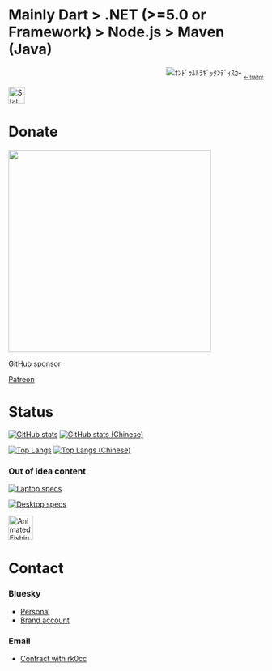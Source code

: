 # Mainly Dart > .NET (>=5.0 or Framework) > Node.js > Maven (Java)

<p align="right">
  <img src="https://static.wikia.nocookie.net/kamenrider/images/9/95/Garren_Ep1_Meme_CSM_Visual_Art.jpg/revision/latest/scale-to-width-down/250?cb=20210404113438" alt="ｵﾝﾄﾞｩﾙﾙﾗｷﾞｯﾀﾝﾃﾞｨｽｶｰ"/>
  <del><sub><sub>&lt;- traitor</sub></sub></del>
</p>
<img width="32" src="https://user-images.githubusercontent.com/70585816/215118876-94cd86e9-8153-4c06-b0b9-09fd4632055a.jpg" alt="Static Enshin Flash from Umamusume"/>

# Donate

[<img src="https://cdn.buymeacoffee.com/buttons/v2/default-green.png" width="400"/>](https://www.buymeacoffee.com/rk0cc)

[GitHub sponsor](https://github.com/sponsors/rk0cc)

[Patreon](https://patreon.com/rk0cc)

# Status

[![GitHub stats](https://github-readme-stats.vercel.app/api?username=rk0cc)](#)
[![GitHub stats (Chinese)](https://github-readme-stats.vercel.app/api?username=rk0cc&locale=zh-tw)](#)

[![Top Langs](https://github-readme-stats.vercel.app/api/top-langs/?username=rk0cc&exclude_repo=rk0cc.github.io,rk0cc&langs_count=10&layout=compact&hide=html,css,Makefile,CMake,Dockerfile,scss)](#)
[![Top Langs (Chinese)](https://github-readme-stats.vercel.app/api/top-langs/?username=rk0cc&exclude_repo=rk0cc.github.io,rk0cc&langs_count=10&layout=compact&hide=html,css,Makefile,CMake,Dockerfile,scss&locale=zh-tw)](#)

### Out of idea content

[![Laptop specs](https://valid.x86.fr/cache/banner/d8l8x4-6.png)](https://valid.x86.fr/d8l8x4)

[![Desktop specs](https://valid.x86.fr/cache/banner/hmyxmp-6.png)](https://valid.x86.fr/hmyxmp)

<img src="https://user-images.githubusercontent.com/70585816/235952536-866bf22e-6860-4154-b612-ac551c5f7e1e.gif" width="48" alt="Animated Eishin Flash from Umamusume"/>

# Contact

### Bluesky

* [Personal](https://bsky.app/profile/rk0cc.xyz)
* [Brand account](https://bsky.app/profile/osp.rk0cc.xyz)

### Email

* [Contract with rk0cc](mailto:enquiry@rk0cc.xyz)
